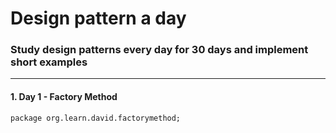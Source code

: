 # Design pattern a day
### Study design patterns every day for 30 days and implement short examples 
--------------------------------------------------------------------------------
#### 1. Day 1 - Factory Method
`package org.learn.david.factorymethod;`
